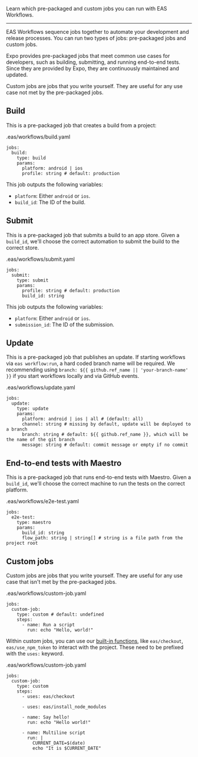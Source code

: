 Learn which pre-packaged and custom jobs you can run with EAS Workflows.

___

EAS Workflows sequence jobs together to automate your development and release processes. You can run two types of jobs: pre-packaged jobs and custom jobs.

Expo provides pre-packaged jobs that meet common use cases for developers, such as building, submitting, and running end-to-end tests. Since they are provided by Expo, they are continuously maintained and updated.

Custom jobs are jobs that you write yourself. They are useful for any use case not met by the pre-packaged jobs.

## Build[](https://docs.expo.dev/eas-workflows/get-started/#build)

This is a pre-packaged job that creates a build from a project:

.eas/workflows/build.yaml

```
jobs:
  build:
    type: build
    params:
      platform: android | ios
      profile: string # default: production
```

This job outputs the following variables:

-   `platform`: Either `android` or `ios`.
-   `build_id`: The ID of the build.

## Submit[](https://docs.expo.dev/eas-workflows/get-started/#submit)

This is a pre-packaged job that submits a build to an app store. Given a `build_id`, we'll choose the correct automation to submit the build to the correct store.

.eas/workflows/submit.yaml

```
jobs:
  submit:
    type: submit
    params:
      profile: string # default: production
      build_id: string
```

This job outputs the following variables:

-   `platform`: Either `android` or `ios`.
-   `submission_id`: The ID of the submission.

## Update[](https://docs.expo.dev/eas-workflows/get-started/#update)

This is a pre-packaged job that publishes an update. If starting workflows via `eas workflow:run`, a hard coded branch name will be required. We recommending using `branch: ${{ github.ref_name || 'your-branch-name' }}` if you start workflows locally and via GitHub events.

.eas/workflows/update.yaml

```
jobs:
  update:
    type: update
    params:
      platform: android | ios | all # (default: all)
      channel: string # missing by default, update will be deployed to a branch
      branch: string # default: ${{ github.ref_name }}, which will be the name of the git branch
      message: string # default: commit message or empty if no commit
```

## End-to-end tests with Maestro[](https://docs.expo.dev/eas-workflows/get-started/#end-to-end-tests-with-maestro)

This is a pre-packaged job that runs end-to-end tests with Maestro. Given a `build_id`, we'll choose the correct machine to run the tests on the correct platform.

.eas/workflows/e2e-test.yaml

```
jobs:
  e2e-test:
    type: maestro
    params:
      build_id: string
      flow_path: string | string[] # string is a file path from the project root
```

## Custom jobs[](https://docs.expo.dev/eas-workflows/get-started/#custom-jobs)

Custom jobs are jobs that you write yourself. They are useful for any use case that isn't met by the pre-packaged jobs.

.eas/workflows/custom-job.yaml

```
jobs:
  custom-job:
    type: custom # default: undefined
    steps:
      - name: Run a script
        run: echo "Hello, world!"
```

Within custom jobs, you can use our [built-in functions](https://docs.expo.dev/custom-builds/schema/#built-in-eas-functions), like `eas/checkout`, `eas/use_npm_token` to interact with the project. These need to be prefixed with the `uses:` keyword.

.eas/workflows/custom-job.yaml

```
jobs:
  custom-job:
    type: custom
    steps:
      - uses: eas/checkout

      - uses: eas/install_node_modules

      - name: Say hello!
        run: echo "Hello world!"

      - name: Multiline script
        run: |
          CURRENT_DATE=$(date)
          echo "It is $CURRENT_DATE"
```